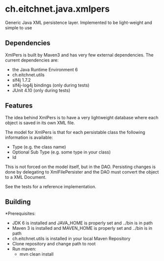 ch.eitchnet.java.xmlpers
========================
Generic Java XML persistence layer. Implemented to be light-weight and simple to use

Dependencies
------------------------
XmlPers is built by Maven3 and has very few external dependencies. The current dependencies are:
* the Java Runtime Environment 6
* ch.eitchnet.utils
* slf4j 1.7.2
* slf4j-log4j bindings (only during tests)
* JUnit 4.10 (only during tests)

Features
------------------------
The idea behind XmlPers is to have a very lightweight database where each object is saved in its own XML file.

The model for XmlPers is that for each persistable class the following information is available:
* Type (e.g. the class name)
* Optional Sub Type (e.g. some type in your class)
* Id

This is not forced on the model itself, but in the DAO. Persisting changes is done by delegating to XmlFilePersister and the DAO must convert the object to a XML Document.

See the tests for a reference implementation.

Building
------------------------
*Prerequisites:
  * JDK 6 is installed and JAVA_HOME is properly set and ../bin is in path
  * Maven 3 is installed and MAVEN_HOME is properly set and ../bin is in path
  * ch.eitchnet.utils is installed in your local Maven Repository
* Clone repository and change path to root
* Run maven:
  * mvn clean install
